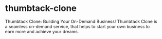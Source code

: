 # thumbtack-clone
Thumbtack Clone: Building Your On-Demand Business! Thumbtack Clone is a seamless on-demand service, that helps to start your own business to earn more and achieve your dreams. 
